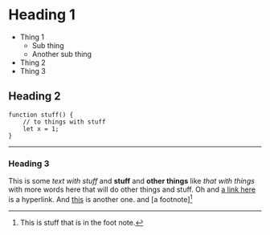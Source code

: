 # Heading 1

- Thing 1
	- Sub thing
	- Another sub thing
- Thing 2
- Thing 3

## Heading 2

```
function stuff() {
	// to things with stuff
	let x = 1;
}
```

----

### Heading 3

This is some *text with stuff* and **stuff** and __other things__ like _that with things_ with more words here that will do other things and stuff.  Oh and [a link here](http://www.yadda.com?x=3&z=1) is a hyperlink.  And [this][3] is another one. and [a footnote][^1]

[3]: http://this.com
[^1]: This is stuff that is in the foot note.
